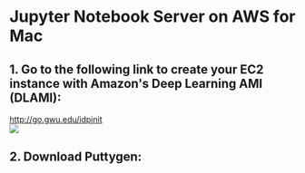 # Jupyter Notebook Server on AWS for Mac
## 1.	Go to the following link to create your EC2 instance with Amazon's Deep Learning AMI (DLAMI):
http://go.gwu.edu/idpinit<br/>
![](1.PNG)
## 2.	Download Puttygen:
